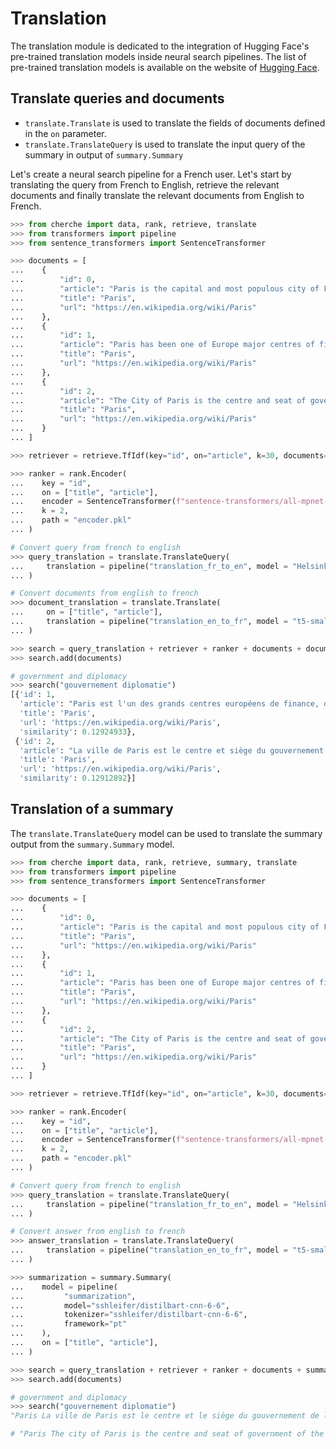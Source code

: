 # Translation

The translation module is dedicated to the integration of Hugging Face's pre-trained translation models inside neural search pipelines. The list of pre-trained translation models is available on the website of [Hugging Face](https://huggingface.co/models?pipeline_tag=translation).

## Translate queries and documents

- `translate.Translate` is used to translate the fields of documents defined in the `on` parameter.
- `translate.TranslateQuery` is used to translate the input query of the summary in output of `summary.Summary`

Let's create a neural search pipeline for a French user. Let's start by translating the query from French to English, retrieve the relevant documents and finally translate the relevant documents from English to French.

```python
>>> from cherche import data, rank, retrieve, translate
>>> from transformers import pipeline
>>> from sentence_transformers import SentenceTransformer

>>> documents = [
...    {
...        "id": 0,
...        "article": "Paris is the capital and most populous city of France",
...        "title": "Paris",
...        "url": "https://en.wikipedia.org/wiki/Paris"
...    },
...    {
...        "id": 1,
...        "article": "Paris has been one of Europe major centres of finance, diplomacy , commerce , fashion , gastronomy , science , and arts.",
...        "title": "Paris",
...        "url": "https://en.wikipedia.org/wiki/Paris"
...    },
...    {
...        "id": 2,
...        "article": "The City of Paris is the centre and seat of government of the region and province of Île-de-France .",
...        "title": "Paris",
...        "url": "https://en.wikipedia.org/wiki/Paris"
...    }
... ]

>>> retriever = retrieve.TfIdf(key="id", on="article", k=30, documents=documents)

>>> ranker = rank.Encoder(
...    key = "id",
...    on = ["title", "article"],
...    encoder = SentenceTransformer(f"sentence-transformers/all-mpnet-base-v2").encode,
...    k = 2,
...    path = "encoder.pkl"
... )

# Convert query from french to english
>>> query_translation = translate.TranslateQuery(
...     translation = pipeline("translation_fr_to_en", model = "Helsinki-NLP/opus-mt-fr-en"),
... )

# Convert documents from english to french
>>> document_translation = translate.Translate(
...     on = ["title", "article"],
...     translation = pipeline("translation_en_to_fr", model = "t5-small"),
... )

>>> search = query_translation + retriever + ranker + documents + document_translation
>>> search.add(documents)

# government and diplomacy
>>> search("gouvernement diplomatie")
[{'id': 1,
  'article': "Paris est l'un des grands centres européens de finance, de diplomatie , de commerce , de mode , de gastronomie , de science et d'art.",
  'title': 'Paris',
  'url': 'https://en.wikipedia.org/wiki/Paris',
  'similarity': 0.12924933},
 {'id': 2,
  'article': "La ville de Paris est le centre et siège du gouvernement de la région et de la province de l'Île-de-France .",
  'title': 'Paris',
  'url': 'https://en.wikipedia.org/wiki/Paris',
  'similarity': 0.12912892}]
```

## Translation of a summary

The `translate.TranslateQuery` model can be used to translate the summary output from the `summary.Summary` model.

```python
>>> from cherche import data, rank, retrieve, summary, translate
>>> from transformers import pipeline
>>> from sentence_transformers import SentenceTransformer

>>> documents = [
...    {
...        "id": 0,
...        "article": "Paris is the capital and most populous city of France",
...        "title": "Paris",
...        "url": "https://en.wikipedia.org/wiki/Paris"
...    },
...    {
...        "id": 1,
...        "article": "Paris has been one of Europe major centres of finance, diplomacy , commerce , fashion , gastronomy , science , and arts.",
...        "title": "Paris",
...        "url": "https://en.wikipedia.org/wiki/Paris"
...    },
...    {
...        "id": 2,
...        "article": "The City of Paris is the centre and seat of government of the region and province of Île-de-France .",
...        "title": "Paris",
...        "url": "https://en.wikipedia.org/wiki/Paris"
...    }
... ]

>>> retriever = retrieve.TfIdf(key="id", on="article", k=30, documents=documents)

>>> ranker = rank.Encoder(
...    key = "id",
...    on = ["title", "article"],
...    encoder = SentenceTransformer(f"sentence-transformers/all-mpnet-base-v2").encode,
...    k = 2,
...    path = "encoder.pkl"
... )

# Convert query from french to english
>>> query_translation = translate.TranslateQuery(
...     translation = pipeline("translation_fr_to_en", model = "Helsinki-NLP/opus-mt-fr-en"),
... )

# Convert answer from english to french
>>> answer_translation = translate.TranslateQuery(
...     translation = pipeline("translation_en_to_fr", model = "t5-small"),
... )

>>> summarization = summary.Summary(
...    model = pipeline(
...         "summarization",
...         model="sshleifer/distilbart-cnn-6-6",
...         tokenizer="sshleifer/distilbart-cnn-6-6",
...         framework="pt"
...    ),
...    on = ["title", "article"],
... )

>>> search = query_translation + retriever + ranker + documents + summarization + answer_translation
>>> search.add(documents)

# government and diplomacy
>>> search("gouvernement diplomatie")
"Paris La ville de Paris est le centre et le siège du gouvernement de la région et de la province de l'Île-de-France."

# "Paris The city of Paris is the centre and seat of government of the region and province of Île-de-France."
```
